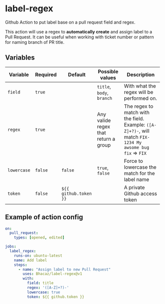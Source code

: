 # label-regex
Github Action to put label base on a pull request field and regex.

This action will use a regex to **automatically create** and assign label to a Pull Request.
It can be useful when working with ticket number or pattern for naming branch of PR title.

## Variables

|Variable| Required | Default               | Possible values                      |Description|
|---|----------|-----------------------|--------------------------------------|---|
|`field`| `true`   |                       | `title`, `body`, `branch`            |With what the regex will be performed on.|
|`regex`| `true`   |                       | Any valide regex that return a group |The regex to match with the field. Example: `([A-Z]+?)-`, will match `FIX-1234 My awsome bug fix` => `FIX`|
|`lowercase`| `false`  | `false`               | `true`, `false`                      |Force to lowercase the match for the label name|
|`token`| `false`  | `${{ github.token }}` |                                      |A private Github access token|

## Example of action config

```yml
on:
  pull_request:
    types: [opened, edited]

jobs:
  label_regex:
    runs-on: ubuntu-latest
    name: Add label
    steps:
      - name: "Assign label to new Pull Request"
        uses: Bhacaz/label-regex@v1
        with:
          field: title
          regex: '([A-Z]+?)-'
          lowercase: true
          token: ${{ github.token }}
```
